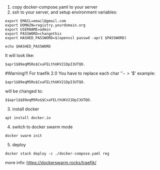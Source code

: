 

1. copy docker-compose.yaml to your server
2. ssh to your server, and setup environment variables:

```
export EMAIL=email@gmail.com
export DOMAIN=registry.yourdomain.org
export USERNAME=admin
export PASSWORD=changethis
export HASHED_PASSWORD=$(openssl passwd -apr1 $PASSWORD)
```

```
echo $HASHED_PASSWORD
```
It will look like:
```
$apr1$89eqM5Ro$CxaFELthUKV21DpI3UTQO.
```

#Warning!!! For traefik 2.0
You have to replace each char '$' -> '$$'
example:
```
$apr1$89eqM5Ro$CxaFELthUKV21DpI3UTQO.
```
will be changed to:
```
$$apr1$$89eqM5Ro$$CxaFELthUKV21DpI3UTQO.
```
3. install docker
```
apt install docker.io
```
4. switch to docker swarm mode
```
docker swarm init
```
5. deploy
```
docker stack deploy -c ./docker-compose.yaml reg
```



more info: https://dockerswarm.rocks/traefik/
